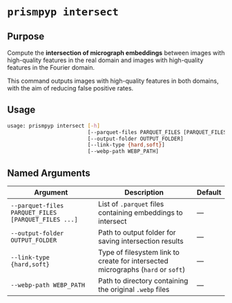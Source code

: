 # `prismpyp intersect`

## Purpose
Compute the **intersection of micrograph embeddings** between images with high-quality features in the real domain and images with high-quality features in the Fourier domain.

This command outputs images with high-quality features in both domains, with the aim of reducing false positive rates.

## Usage
```bash
usage: prismpyp intersect [-h] 
                          [--parquet-files PARQUET_FILES [PARQUET_FILES ...]] 
                          [--output-folder OUTPUT_FOLDER] 
                          [--link-type {hard,soft}]
                          [--webp-path WEBP_PATH]
```

## Named Arguments

| Argument | Description | Default |
|-----------|--------------|----------|
| `--parquet-files PARQUET_FILES [PARQUET_FILES ...]` | List of `.parquet` files containing embeddings to intersect | — |
| `--output-folder OUTPUT_FOLDER` | Path to output folder for saving intersection results | — |
| `--link-type {hard,soft}` | Type of filesystem link to create for intersected micrographs (`hard` or `soft`) | — |
| `--webp-path WEBP_PATH` | Path to directory containing the original `.webp` files | — |
